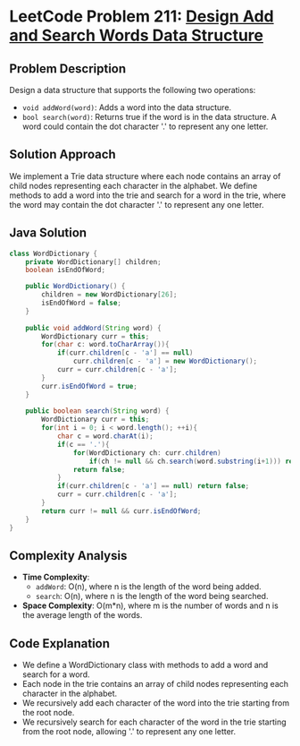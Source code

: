 # LeetCode Problem 211: [Design Add and Search Words Data Structure](https://leetcode.com/problems/design-add-and-search-words-data-structure/)

## Problem Description

Design a data structure that supports the following two operations:

- `void addWord(word)`: Adds a word into the data structure.
- `bool search(word)`: Returns true if the word is in the data structure. A word could contain the dot character '.' to represent any one letter.

## Solution Approach

We implement a Trie data structure where each node contains an array of child nodes representing each character in the alphabet. We define methods to add a word into the trie and search for a word in the trie, where the word may contain the dot character '.' to represent any one letter.

## Java Solution

```java
class WordDictionary {
    private WordDictionary[] children;
    boolean isEndOfWord;

    public WordDictionary() {
        children = new WordDictionary[26];
        isEndOfWord = false;
    }
    
    public void addWord(String word) {
        WordDictionary curr = this;
        for(char c: word.toCharArray()){
            if(curr.children[c - 'a'] == null)
                curr.children[c - 'a'] = new WordDictionary();
            curr = curr.children[c - 'a'];
        }
        curr.isEndOfWord = true;
    }
    
    public boolean search(String word) {
        WordDictionary curr = this;
        for(int i = 0; i < word.length(); ++i){
            char c = word.charAt(i);
            if(c == '.'){
                for(WordDictionary ch: curr.children)
                    if(ch != null && ch.search(word.substring(i+1))) return true;
                return false;
            }
            if(curr.children[c - 'a'] == null) return false;
            curr = curr.children[c - 'a'];
        }
        return curr != null && curr.isEndOfWord;
    }
}
```

## Complexity Analysis

- **Time Complexity**:
    - `addWord`: O(n), where n is the length of the word being added.
    - `search`: O(n), where n is the length of the word being searched.
- **Space Complexity**: O(m*n), where m is the number of words and n is the average length of the words.

## Code Explanation

- We define a WordDictionary class with methods to add a word and search for a word.
- Each node in the trie contains an array of child nodes representing each character in the alphabet.
- We recursively add each character of the word into the trie starting from the root node.
- We recursively search for each character of the word in the trie starting from the root node, allowing '.' to represent any one letter.
